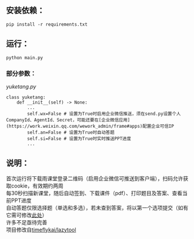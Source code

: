 安装依赖：
--
```shell
pip install -r requirements.txt 
```

运行：
--
```shell
python main.py
```

### 部分参数：
*yuketang.py*
```shell
class yuketang:
    def __init__(self) -> None:
        ...
        self.wx=False # 设置为True时启用企业微信推送，须在send.py设置个人CompanyId、AgentId、Secret，可能还要在[企业微信应用](https://work.weixin.qq.com/wework_admin/frame#apps)配置企业可信IP
        self.an=False # 设置为True时自动答题
        self.si=False # 设置为True时实时推送PPT进度
        ...
```

说明：
--
首次运行将下载雨课堂登录二维码（启用企业微信可推送到客户端），扫码允许获取cookie，有效期约两周<br>
每30秒扫描新课堂，随后自动签到、下载课件（pdf）、打印题目及答案、查看当前PPT进度<br>
自动答题仅限选择题（单选和多选），若未查到答案，将以第一个选项提交（如有它需可修改[此处](https://github.com/thuhollow2/Hetangyuketang/blob/main/yuketang.py#L242-L243)）<br>
许多不足亟待完善<br>
项目修改自[timeflykai/lazytool](https://github.com/timeflykai/lazytool/tree/main)
